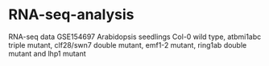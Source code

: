 # RNA-seq-analysis
RNA-seq data GSE154697 
Arabidopsis seedlings Col-0 wild type, atbmi1abc triple mutant, clf28/swn7 double mutant, emf1-2 mutant, ring1ab double mutant and lhp1 mutant
